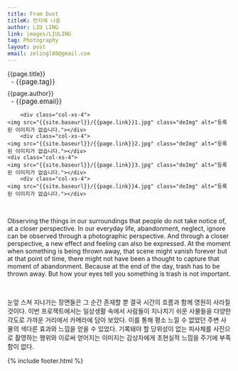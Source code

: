 ```yaml
---
title: From Dust
titleK: 먼지에 나옴
author: LIU LING
link: images/LIULING
tag: Photography
layout: post
email: zelingl88@gmail.com
---	
```


<div class="container">

<div class="deDep">
{{page.title}}<br>
<p style="font-size:15px; margin:0px; padding:0px 0px 0px 8px; margin:0px 0px 8px 0px;">- {{page.tag}}</p>
{{page.author}}<br>
<p style="font-size:15px; margin:0px; padding:0px 0px 0px 8px;">- {{page.email}}</p>
</div>


<div class="row" class="imgcolor">
	
		<div class="col-xs-4">
	<img src="{{site.baseurl}}/{{page.link}}1.jpg" class="deImg" alt="등록된 이미지가 없습니다."></div>
		<div class="col-xs-4">
	<img src="{{site.baseurl}}/{{page.link}}2.jpg" class="deImg" alt="등록된 이미지가 없습니다."></div>
	<div class="col-xs-4">
	<img src="{{site.baseurl}}/{{page.link}}3.jpg" class="deImg" alt="등록된 이미지가 없습니다."></div>
		<div class="col-xs-4">
	<img src="{{site.baseurl}}/{{page.link}}4.jpg" class="deImg" alt="등록된 이미지가 없습니다."></div>
	
</div>
<br>

<div class="det lato">


Observing the things in our surroundings that people do not take notice of, at a closer perspective.
In our everyday life, abandonment, neglect, ignore can be observed through a photographic perspective.
And through a closer perspective, a new effect and feeling can also be expressed.
At the moment when something is being thrown away, that scene might vanish forever but at that point of time, there might not have been a thought to capture that moment of abandonment.
Because at the end of the day, trash has to be thrown away. But how your eyes tell you something is trash is not important.




</div>

<br>

<div class="noto">

눈앞 스쳐 지나가는 장면들은 그 순간 존재할 뿐 결국 시간의 흐름과 함께 영원히 사라질 것이다. 이번 프로젝트에서는 일상생활 속에서 사람들이 지나치기 쉬운 사물들을 다양한 각도로 가까운 거리에서 카메라에 담아 보았다. 이를 통해 평소 느낄 수 없었던 주변 사물의 색다른 효과와 느낌을 얻을 수 있었다. 기록돼야 할 당위성이 없는 피사체를 사진으로 촬영하는 행위와 이로써 얻어지는 이미지는 감상자에게 초현실적 느낌을 주기에 부족함이 없다.


</div>
{% include footer.html %} 